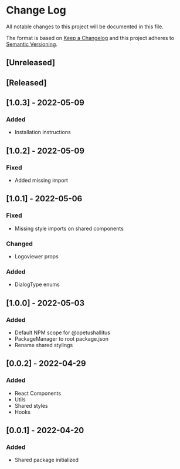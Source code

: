 # Change Log

All notable changes to this project will be documented in this file.

The format is based on [Keep a Changelog](http://keepachangelog.com/)
and this project adheres to [Semantic Versioning](http://semver.org/).

## [Unreleased]

## [Released]

## [1.0.3] - 2022-05-09

### Added

- Installation instructions

## [1.0.2] - 2022-05-09

### Fixed

- Added missing import

## [1.0.1] - 2022-05-06

### Fixed

- Missing style imports on shared components

### Changed

- Logoviewer props

### Added

- DialogType enums

## [1.0.0] - 2022-05-03

### Added

- Default NPM scope for @opetushallitus
- PackageManager to root package.json
- Rename shared stylings

## [0.0.2] - 2022-04-29

### Added

- React Components
- Utils
- Shared styles
- Hooks

## [0.0.1] - 2022-04-20

### Added

- Shared package initialized
